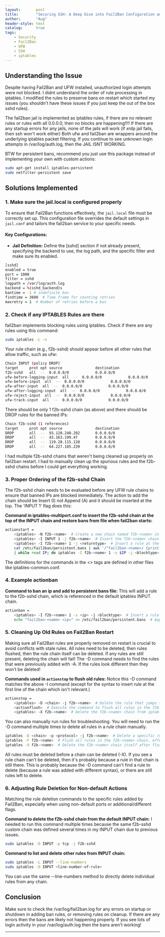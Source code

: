 ```yaml
---
layout:       post
title:        "Securing SSH: A Deep Dive into Fail2Ban Configuration and Rule Management"
author:       "Aug"
header-style: text
catalog:      true
tags:
    - Security
    - Fail2Ban
    - UFW
    - SSH
    - iptables
---
```


## Understanding the Issue
Despite having Fail2Ban and UFW installed, unauthorized login attempts were not blocked. I didnt understand the order of rule processing in iptables.  I modified the rules to preserve bans on restart which started my issues (you shouldn't have these issues if you just keep the out of the box sshd rules).

The fail2ban jail is implemented as iptables rules, if there are no relevant rules or rules with all 0.0.0.0, then no blocks are happening!!!!
If there are any startup errors for any jails, none of the jails will work (if xrdp jail fails, then ssh won't work either)
Both ufw and fail2ban are wrappers around the underlying iptables packet filtering.
If you continue to see unknown login attempts in /var/log/auth.log, then the JAIL ISNT WORKING.

BTW for persistent bans, recommend you just use this package instead of implementing your own with custom actions:

```bash
sudo apt-get install iptables-persistent
sudo netfilter-persistent save
```

## Solutions Implemented

### 1. Make sure the jail.local is configured properly
To ensure that Fail2Ban functions effectively, the `jail.local` file must be correctly set up. This configuration file overrides the default settings in `jail.conf` and tailors the fail2ban service to your specific needs.

#### Key Configurations:

- **Jail Definition:** Define the [sshd] section if not already present, specifying the backend to use, the log path, and the specific filter and make sure its enabled.

```bash
[sshd]
enabled = true
port = 1000
filter = sshd
logpath = /var/log/auth.log
backend = %(sshd_backend)s
bantime = -1 # indefinite ban
findtime = 3600  # Time frame for counting retries
maxretry = 1  # Number of retries before a ban
```

### 2. Check if any IPTABLES Rules are there
fail2ban implements blocking rules using iptables.  Check if there are any rules using this command:
```bash
sudo iptables -L -n
```
Your rule chain (e.g., f2b-sshd) should appear before all other rules that allow traffic, such as ufw:

```bash
Chain INPUT (policy DROP)
target     prot opt source               destination         
f2b-sshd   all  --  0.0.0.0/0            0.0.0.0/0           
ufw-before-logging-input  all  --  0.0.0.0/0            0.0.0.0/0           
ufw-before-input  all  --  0.0.0.0/0            0.0.0.0/0           
ufw-after-input  all  --  0.0.0.0/0            0.0.0.0/0           
ufw-after-logging-input  all  --  0.0.0.0/0            0.0.0.0/0           
ufw-reject-input  all  --  0.0.0.0/0            0.0.0.0/0           
ufw-track-input  all  --  0.0.0.0/0            0.0.0.0/0     
```

There should be only 1 f2b-sshd chain (as above) and there should be DROP rules for the banned IPs:

```bash
Chain f2b-sshd (1 references)
target     prot opt source               destination         
DROP       all  --  93.120.240.202       0.0.0.0/0           
DROP       all  --  43.163.199.47        0.0.0.0/0           
DROP       all  --  119.28.115.120       0.0.0.0/0           
DROP       all  --  64.227.185.239       0.0.0.0/0    
```
I had multiple f2b-sshd chains that weren't being cleaned up properly on fail2ban restart.  I had to manually clean up the spurious rules and the f2b-sshd chains before I could get everything working.

### 3. Proper Ordering of the f2b-sshd Chain
The f2b-sshd chain needs to be evaluated before any UFW rule chains to ensure that banned IPs are blocked immediately.
The action to add the chain should be Insert (I) not Append (A) and it should be inserted at the top.  The 'INPUT 1' flag does this:

**Command in iptables-multiport.conf to insert the f2b-sshd chain at the top of the INPUT chain and restore bans from file when fail2ban starts:**

```bash
actionstart = 
    <iptables> -N f2b-<name>  # Create a new chain named f2b-<name> in iptables
    <iptables> -I INPUT 1 -j f2b-<name>  # Insert the f2b-<name> chain at the top of the INPUT chain to ensure it's evaluated first
    <iptables> -I f2b-<name> 1 -j <returntype>  # Insert a rule at the top of the f2b-<name> chain to specify the action (e.g., RETURN)
    cat /etc/fail2ban/persistent.bans | awk '/^fail2ban-<name>/ {print $2}' \  # Read the persistent bans file, extract IPs for the f2b-<name> chain
    | while read IP; do iptables -I f2b-<name> 1 -s $IP -j <blocktype>; done  # For each IP, insert a rule at the top of the f2b-<name> chain to block the IP

```
The definitions for the commands in the <> tags are defined in other files like iptables-common.conf.

### 4. Example actionban 
**Command to ban an ip and add to persistent bans file:**
This will add a rule to the f2b-sshd chain, which is referenced in the default iptables INPUT chain.

```bash
actionban = 
    <iptables> -I f2b-<name> 1 -s <ip> -j <blocktype>  # Insert a rule at the top of the f2b-<name> chain to block the IP specified
    echo "fail2ban-<name> <ip>" >> /etc/fail2ban/persistent.bans  # Append the ban information to the persistent bans file for record-keeping
```

### 5. Cleaning Up Old Rules on Fail2Ban Restart
Making sure all Fail2Ban rules are properly removed on restart is crucial to avoid conflicts with stale rules.  All rules need to be deleted, then rules flushed, then the rule chain itself can be deleted.  If any rules are still present, deleting the chain will fail!  The -D command needs to find the rules that were previously added with -A.  If the rules look different then they won't be deleted!

**Commands used in `actionstop` to flush old rules:**
Notice this -D command matches the above -I command (except for the syntax to insert rule at the first line of the chain which isn't relevant.)

```bash
actionstop = 
    <iptables> -D <chain> -j f2b-<name>  # Delete the rule that jumps to the f2b-<name> chain from the specified <chain>
    <actionflush>  # Execute the command to flush all rules in the f2b-<name> chain (specific command should be defined elsewhere)
    <iptables> -X f2b-<name>  # Delete the f2b-<name> chain from iptables
```

You can also manually run rules for troubleshooting.  You will need to run the -D command multiple times to delete all rules in a rule chain manually.
```bash
iptables -D <chain> -p <protocol> -j f2b-<name>  # Delete a specific rule in the <chain> that directs traffic to the f2b-<name> chain for a given <protocol>
iptables -F f2b-<name>  # Flush all rules in the f2b-<name> chain, effectively removing all specific blocking rules within that chain
iptables -X f2b-<name>  # Delete the f2b-<name> chain itself after flushing its rules
```
All rules must be deleted before a chain can be deleted (-X).  If you see a rule chain can't be deleted, then it's probably because a rule in that chain is still there.  This is probably because the -D command can't find a rule to delete (because a rule was added with different syntax), or there are still rules left to delete.

### 6. Adjusting Rule Deletion for Non-default Actions
Matching the rule deletion commands to the specific rules added by Fail2Ban, especially when using non-default ports or additional/different flags.

**Command to delete the f2b-sshd chain from the default INPUT chain:**
I needed to run this command multiple times because the same f2b-sshd custom chain was defined several times in my INPUT chain due to previous issues.

```bash
sudo iptables -D INPUT -p tcp -j f2b-sshd
```

**Command to list and delete other rules from INPUT chain:**
```bash
sudo iptables -L INPUT --line-numbers
sudo iptables -D INPUT <line-number-of-rule>
```

You can use the same --line-numbers method to directly delete individual rules from any chain.

## Conclusion
Make sure to check the /var/log/fail2ban.log for any errors on startup or shutdown in adding ban rules, or removing rules on cleanup.  If there are any errors then the bans are likely not happening properly.  If you see lots of login activity in your /var/log/auth.log then the bans aren't working!


---
